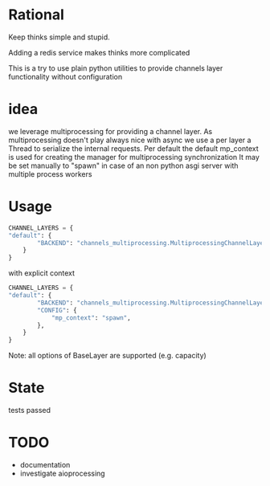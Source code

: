 # Rational

Keep thinks simple and stupid.

Adding a redis service makes thinks more complicated

This is a try to use plain python utilities to provide channels layer functionality without configuration

# idea

we leverage multiprocessing for providing a channel layer. As multiprocessing doesn't play always nice with async
we use a per layer a Thread to serialize the internal requests.
Per default the default mp_context is used for creating the manager for multiprocessing synchronization
It may be set manually to "spawn" in case of an non python asgi server with multiple process workers

# Usage

```python
CHANNEL_LAYERS = {
"default": {
        "BACKEND": "channels_multiprocessing.MultiprocessingChannelLayer"
    }
}
```

with explicit context

```python
CHANNEL_LAYERS = {
"default": {
        "BACKEND": "channels_multiprocessing.MultiprocessingChannelLayer",
        "CONFIG": {
            "mp_context": "spawn",
        },
    }
}
```

Note: all options of BaseLayer are supported (e.g. capacity)

# State

tests passed

# TODO

-   documentation
-   investigate aioprocessing
